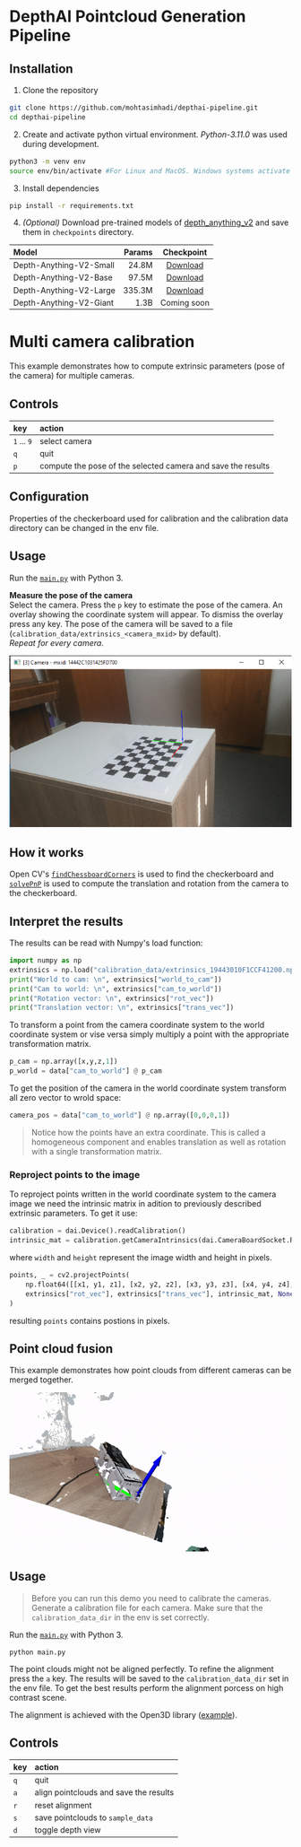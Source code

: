 # DepthAI Pointcloud Generation Pipeline
## Installation
1. Clone the repository
```bash
git clone https://github.com/mohtasimhadi/depthai-pipeline.git
cd depthai-pipeline
```
2. Create and activate python virtual environment. *Python-3.11.0* was used during development.
```bash
python3 -m venv env
source env/bin/activate #For Linux and MacOS. Windows systems activate python virtual env in a different way!
```

3. Install dependencies
```bash
pip install -r requirements.txt
```

4. *(Optional)* Download pre-trained models of [depth_anything_v2](https://depth-anything-v2.github.io/) and save them in ```checkpoints``` directory.

| Model | Params | Checkpoint |
|:-|-:|:-:|
| Depth-Anything-V2-Small | 24.8M | [Download](https://huggingface.co/depth-anything/Depth-Anything-V2-Small/resolve/main/depth_anything_v2_vits.pth?download=true) |
| Depth-Anything-V2-Base | 97.5M | [Download](https://huggingface.co/depth-anything/Depth-Anything-V2-Base/resolve/main/depth_anything_v2_vitb.pth?download=true) |
| Depth-Anything-V2-Large | 335.3M | [Download](https://huggingface.co/depth-anything/Depth-Anything-V2-Large/resolve/main/depth_anything_v2_vitl.pth?download=true) |
| Depth-Anything-V2-Giant | 1.3B | Coming soon |


# Multi camera calibration
This example demonstrates how to compute extrinsic parameters (pose of the camera) for multiple cameras.


## Controls
| key 			| action
| :---			| :---			|
| `1` ... `9` 	| select camera |
| `q`			| quit 			|
| `p`			| compute the pose of the selected camera and save the results |

## Configuration
Properties of the checkerboard used for calibration and the calibration data directory can be changed in the env file.

## Usage
Run the [`main.py`](main.py) with Python 3.

__Measure the pose of the camera__ \
Select the camera. Press the `p` key to estimate the pose of the camera. An overlay showing the coordinate system will appear. To dismiss the overlay press any key. The pose of the camera will be saved to a file (`calibration_data/extrinsics_<camera_mxid>` by default). \
_Repeat for every camera_. 

![pose estimation](img/pose.png)

## How it works
Open CV's [`findChessboardCorners`](https://docs.opencv.org/4.x/d9/d0c/group__calib3d.html#ga93efa9b0aa890de240ca32b11253dd4a) is used to find the checkerboard and [`solvePnP`](https://docs.opencv.org/4.x/d9/d0c/group__calib3d.html#ga549c2075fac14829ff4a58bc931c033d) is used to compute the translation and rotation  from the camera to the checkerboard.



## Interpret the results

The results can be read with Numpy's load function:
```python
import numpy as np
extrinsics = np.load("calibration_data/extrinsics_19443010F1CCF41200.npz")
print("World to cam: \n", extrinsics["world_to_cam"])
print("Cam to world: \n", extrinsics["cam_to_world"])
print("Rotation vector: \n", extrinsics["rot_vec"])
print("Translation vector: \n", extrinsics["trans_vec"])
```

To transform a point from the camera coordinate system to the world coordinate system or vise versa simply multiply a point with the appropriate transformation matrix.
```python
p_cam = np.array([x,y,z,1])
p_world = data["cam_to_world"] @ p_cam
```

To get the position of the camera in the world coordinate system transform all zero vector to wrold space:
```python
camera_pos = data["cam_to_world"] @ np.array([0,0,0,1])
```

> Notice how the points have an extra coordinate. This is called a homogeneous component and enables translation as well as rotation with a single transformation matrix.

### Reproject points to the image
To reproject points written in the world coordinate system to the camera image we need the intrinsic matrix in adition to previously described extrinsic parameters. To get it use:
```python
calibration = dai.Device().readCalibration()
intrinsic_mat = calibration.getCameraIntrinsics(dai.CameraBoardSocket.RGB, width, height)
```
where `width` and `height` represent the image width and height in pixels.
```python
points, _ = cv2.projectPoints(
	np.float64([[x1, y1, z1], [x2, y2, z2], [x3, y3, z3], [x4, y4, z4], ...]), 
	extrinsics["rot_vec"], extrinsics["trans_vec"], intrinsic_mat, None
)
```
resulting `points` contains postions in pixels.



## Point cloud fusion
This example demonstrates how point clouds from different cameras can be merged together.

![demo](img/demo.gif)

## Usage
> Before you can run this demo you need to calibrate the cameras. Generate a calibration file for each camera. Make sure that the `calibration_data_dir` in the env is set correctly.

Run the [`main.py`](main.py) with Python 3.
```
python main.py
```

The point clouds might not be aligned perfectly. To refine the alignment press the `a` key. The results will be saved to the `calibration_data_dir` set in the env file. To get the best results perform the alignment porcess on high contrast scene.

The alignment is achieved with the Open3D library ([example](http://www.open3d.org/docs/latest/python_example/pipelines/index.html#colored-icp-registration-py)).

## Controls
| key 			| action
| :---			| :---			|
| `q`			| quit 			|
| `a`			| align pointclouds and save the results |
| `r`			| reset alignment |
| `s`			| save pointclouds to `sample_data` |
| `d`			| toggle depth view |

